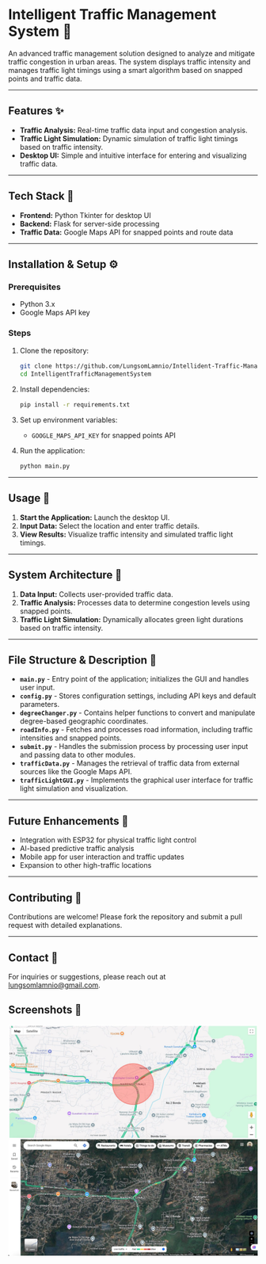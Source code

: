 # Intelligent Traffic Management System 🚦

An advanced traffic management solution designed to analyze and mitigate traffic congestion in urban areas. The system displays traffic intensity and manages traffic light timings using a smart algorithm based on snapped points and traffic data.

---

## Features ✨

- **Traffic Analysis:** Real-time traffic data input and congestion analysis.
- **Traffic Light Simulation:** Dynamic simulation of traffic light timings based on traffic intensity.
- **Desktop UI:** Simple and intuitive interface for entering and visualizing traffic data.

---

## Tech Stack 🫠

- **Frontend:** Python Tkinter for desktop UI
- **Backend:** Flask for server-side processing
- **Traffic Data:** Google Maps API for snapped points and route data

---

## Installation & Setup ⚙️

### Prerequisites

- Python 3.x
- Google Maps API key

### Steps

1. Clone the repository:
   ```bash
   git clone https://github.com/LungsomLamnio/Intellident-Traffic-Managemetn-System.git
   cd IntelligentTrafficManagementSystem
   ```
2. Install dependencies:
   ```bash
   pip install -r requirements.txt
   ```
3. Set up environment variables:

   - `GOOGLE_MAPS_API_KEY` for snapped points API

4. Run the application:
   ```bash
   python main.py
   ```

---

## Usage 🚗

1. **Start the Application:** Launch the desktop UI.
2. **Input Data:** Select the location and enter traffic details.
3. **View Results:** Visualize traffic intensity and simulated traffic light timings.

---

## System Architecture 🏧

1. **Data Input:** Collects user-provided traffic data.
2. **Traffic Analysis:** Processes data to determine congestion levels using snapped points.
3. **Traffic Light Simulation:** Dynamically allocates green light durations based on traffic intensity.

---

## File Structure & Description 📂

- **`main.py`** - Entry point of the application; initializes the GUI and handles user input.
- **`config.py`** - Stores configuration settings, including API keys and default parameters.
- **`degreeChanger.py`** - Contains helper functions to convert and manipulate degree-based geographic coordinates.
- **`roadInfo.py`** - Fetches and processes road information, including traffic intensities and snapped points.
- **`submit.py`** - Handles the submission process by processing user input and passing data to other modules.
- **`trafficData.py`** - Manages the retrieval of traffic data from external sources like the Google Maps API.
- **`trafficLightGUI.py`** - Implements the graphical user interface for traffic light simulation and visualization.

---

## Future Enhancements 🚀

- Integration with ESP32 for physical traffic light control
- AI-based predictive traffic analysis
- Mobile app for user interaction and traffic updates
- Expansion to other high-traffic locations

---

## Contributing 🤝

Contributions are welcome! Please fork the repository and submit a pull request with detailed explanations.

---

## Contact 📧

For inquiries or suggestions, please reach out at lungsomlamnio@gmail.com.

## Screenshots 🎼

![map with range](./map-image-1.jpeg)
![map without range](./map-image-2.jpeg)
